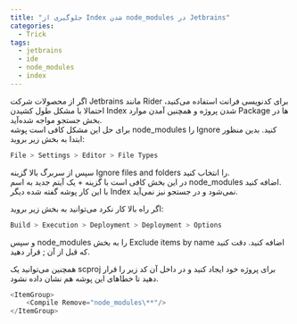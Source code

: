 ```yaml
---
title: "جلوگیری از Index شدن node_modules در Jetbrains"
categories:
  - Trick
tags:
  - jetbrains
  - ide
  - node_modules
  - index
---
```


اگر از محصولات شرکت Jetbrains مانند Rider برای کدنویسی فرانت استفاده می‌کنید، احتمالا با مشکل طول کشیدن Index  شدن پروژه و همچنین آمدن موارد Package ها در بخش جستجو مواجه شده‌آید.  
برای حل این مشکل کافی است پوشه node_modules را Ignore کنید. بدین منظور ابتدا به بخش زیر بروید:  

```csharp
File > Settings > Editor > File Types
```

سپس از سربرگ بالا گزینه Ignore files and folders را انتخاب کنید.  
در این بخش کافی است با گزینه + یک آیتم جدید به اسم node_modules اضافه کنید.  
با این کار پوشه گفته شده دیگر Index نمی‌شود و در جستجو نیز نمی‌آید.  

اگر راه بالا کار نکرد می‌توانید به بخش زیر بروید:  

```csharp
Build > Execution > Deployment > Deployment > Options
```

و سپس node_modules را به بخش Exclude items by name اضافه کنید. دقت کنید که قبل از آن ; قرار دهید.  

همچنین می‌توانید یک scproj برای پروژه خود ایجاد کنید و در داخل آن کد زیر را قرار دهید تا خطاهای این پوشه هم نشان داده نشود.  


```csharp
<ItemGroup>
    <Compile Remove="node_modules\**"/>
</ItemGroup>
```

